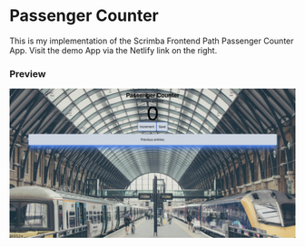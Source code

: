 # Passenger Counter
This is my implementation of the Scrimba Frontend Path Passenger Counter App. Visit the demo App via the Netlify link on the right.

### Preview
![Screenshot of the Passenger Counter Application.](https://github.com/nicolasmesser/passenger-counter/blob/main/src/img/passengerCounterScreenshot.png)
